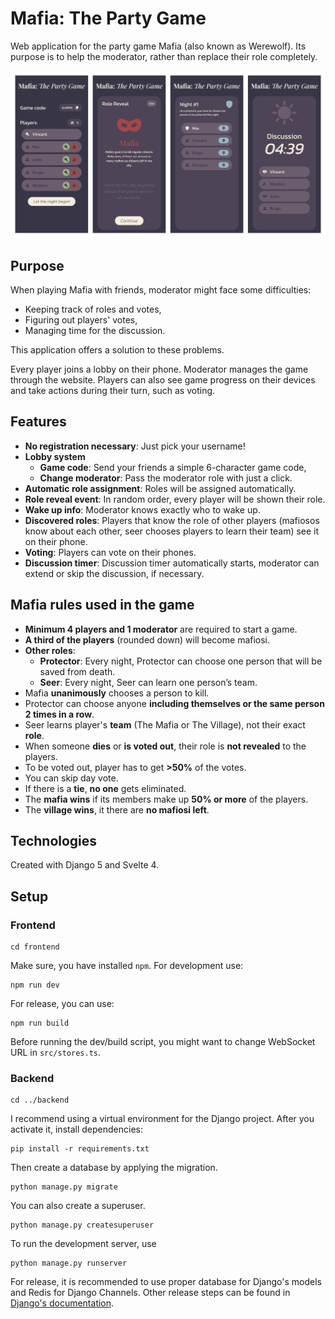 # Mafia: The Party Game
Web application for the party game Mafia (also known as Werewolf). Its purpose is to help the moderator, rather than replace their role completely.

![Screenshots of the applications](images/mafia.png)

## Purpose
When playing Mafia with friends, moderator might face some difficulties:
- Keeping track of roles and votes,
- Figuring out players' votes,
- Managing time for the discussion.

This application offers a solution to these problems.

Every player joins a lobby on their phone. Moderator manages the game through the website. Players can also see game progress on their devices and take actions during their turn, such as voting.

## Features
- **No registration necessary**: Just pick your username!
- **Lobby system**
  - **Game code**: Send your friends a simple 6-character game code,
  - **Change moderator**: Pass the moderator role with just a click.
- **Automatic role assignment**: Roles will be assigned automatically.
- **Role reveal event**: In random order, every player will be shown their role.
- **Wake up info**: Moderator knows exactly who to wake up.
- **Discovered roles**: Players that know the role of other players (mafiosos know about each other, seer chooses players to learn their team) see it on their phone.
- **Voting**: Players can vote on their phones.
- **Discussion timer**: Discussion timer automatically starts, moderator can extend or skip the discussion, if necessary.

## Mafia rules used in the game
- **Minimum 4 players and 1 moderator** are required to start a game.
- **A third of the players** (rounded down) will become mafiosi.
- **Other roles**:
  - **Protector**: Every night, Protector can choose one person that will be saved from death. 
  - **Seer**: Every night, Seer can learn one person’s team.
- Mafia **unanimously** chooses a person to kill.
- Protector can choose anyone **including themselves or the same person 2 times in a row**.
- Seer learns player's **team** (The Mafia or The Village), not their exact **role**. 
- When someone **dies** or **is voted out**, their role is **not revealed** to the players.
- To be voted out, player has to get **>50%** of the votes.
- You can skip day vote.
- If there is a **tie**, **no one** gets eliminated.
- The **mafia wins** if its members make up **50% or more** of the players.
- The **village wins**, it there are **no mafiosi left**.


## Technologies
Created with Django 5 and Svelte 4.

## Setup
### Frontend
```
cd frontend
```
Make sure, you have installed `npm`. For development use:
```
npm run dev
```
For release, you can use:
```
npm run build
```
Before running the dev/build script, you might want to change WebSocket URL in `src/stores.ts`.
### Backend
```
cd ../backend
```

I recommend using a virtual environment for the Django project. After you activate it, install dependencies:
```
pip install -r requirements.txt
```

Then create a database by applying the migration.
```
python manage.py migrate
```

You can also create a superuser.
```
python manage.py createsuperuser
```

To run the development server, use
```
python manage.py runserver
```

For release, it is recommended to use proper database for Django's models and Redis for Django Channels. Other release steps can be found in [Django's documentation](https://docs.djangoproject.com/en/5.0/howto/deployment/checklist/). 